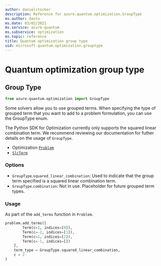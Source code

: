 ```yaml
---
author: danielstocker
description: Reference for azure.quantum.optimization.GroupType
ms.author: dasto
ms.date: 03/02/2021
ms.service: azure-quantum
ms.subservice: optimization
ms.topic: reference
title: Quantum optimization group type
uid: microsoft.quantum.optimization.grouptype
---
```


# Quantum optimization group type

## Group Type

```py
from azure.quantum.optimization import GroupType
```

Some solvers allow you to use grouped terms. 
When specifying the type of grouped term that you want to add to a problem formulation, you can use the GroupType enum. 

The Python SDK for Optimization currently only supports the squared linear combination term. 
We recommend reviewing our documentation for futher details on the usage of `GroupType`.
- Optimization [`Problem`](xref:microsoft.quantum.optimization.problem) 
- [`SlcTerm`](xref:microsoft.quantum.optimization.slc-term) 

### Options

- `GroupType`.`squared_linear_combination`: Used to indicate that the group term specified is a squared linear combination term.
- `GroupType`.`combination`: Not in use. Placeholder for future grouped term types.

### Usage

As part of the `add_terms` function in `Problem`. 

```py
problem.add_terms([
        Term(c=1, indices=[0]),
        Term(c=-2, indices=[1]),
        Term(c=1, indices=[2]),
        Term(c=-1, indices=[])
    ],
    term_type = GroupType.squared_linear_combination,
    c = 2
)
```
